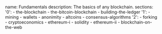 name: Fundamentals
description: The basics of any blockchain.
sections:
  '0':
    - the-blockchain
    - the-bitcoin-blockchain
    - building-the-ledger
  '1':
    - mining
    - wallets
    - anonimity
    - altcoins
    - consensus-algorithms
  '2':
    - forking
    - cryptoeconomics
    - ethereum-i
    - solidity
    - ethereum-ii
    - blockchain-on-the-web
